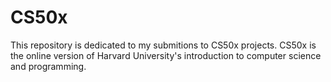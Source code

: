 # CS50x

This repository is dedicated to my submitions to CS50x projects. CS50x is the online version of Harvard University's introduction to computer science and programming.
